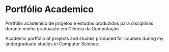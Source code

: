 # Portfólio Academico
 
Portfólio acadêmico de projetos e estudos produzidos para disciplinas durante minha graduação em Ciência da Computação

Academic portfolio of projects and studies produced for courses during my undergraduate studies in Computer Science.
